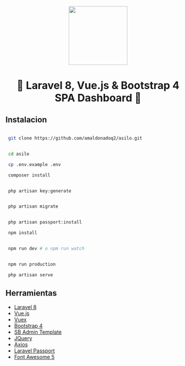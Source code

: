 <br />
<p align="center">
  <img src="https://user-images.githubusercontent.com/44405810/129751765-07802bb1-0e55-4311-b6ee-d90f9b2e237b.png" width="160px">

  <h1 align="center">🎉 Laravel 8, Vue.js & Bootstrap 4 SPA Dashboard 🎉</h1>
</p>

## Instalacion

```sh

 git clone https://github.com/amaldonadoq2/asilo.git


 cd asilo

 cp .env.example .env

 composer install


 php artisan key:generate


 php artisan migrate


 php artisan passport:install

 npm install


 npm run dev # o npm run watch


 npm run production

 php artisan serve

```

## Herramientas

-   [Laravel 8](https://laravel.com)
-   [Vue.js](https://vuejs.org/)
-   [Vuex](https://vuex.vuejs.org/)
-   [Bootstrap 4](https://getbootstrap.com)
-   [SB Admin Template](https://github.com/StartBootstrap/startbootstrap-sb-admin-2)
-   [JQuery](https://jquery.com)
-   [Axios](https://github.com/axios/axios)
-   [Laravel Passport](https://laravel.com/docs/8.x/passport)
-   [Font Awesome 5](https://fontawesome.com/)
